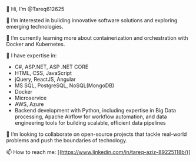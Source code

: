 👋 Hi, I’m @Tareq612625

👀 I’m interested in building innovative software solutions and exploring emerging technologies.

🌱 I’m currently learning more about containerization and orchestration with Docker and Kubernetes.

💼 I have expertise in:
- C#, ASP.NET, ASP .NET CORE
- HTML, CSS, JavaScript
- jQuery, ReactJS, Angular
- MS SQL, PostgreSQL, NoSQL(MongoDB)
- Docker
- Microservice
- AWS, Azure
- Backend development with Python, including expertise in Big Data processing, Apache Airflow for workflow automation, and data engineering tools for building scalable, efficient data pipelines

💞️ I’m looking to collaborate on open-source projects that tackle real-world problems and push the boundaries of technology.

📫 How to reach me: [(https://www.linkedin.com/in/tareq-aziz-89225118b/)]
